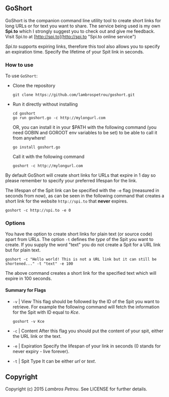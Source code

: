 ## GoShort

GoShort is the companion command line utility tool to create short links for long URLs or for text you want to share. The service being used is my own **Spi.to** which I strongly suggest you to check out and give me feedback.
Visit Spi.to at [http://spi.to](http://spi.to "Spi.to online service")

_Spi.to_ supports expiring links, therefore this tool also allows you to specify an expiration time. Specify the lifetime of your Spit link in seconds.

### How to use

To use `GoShort`:

* Clone the repository

  ```
  git clone https://github.com/lambrospetrou/goshort.git
  ```

* Run it directly without installing

  ```
  cd goshort
  go run goshort.go -c http://mylongurl.com 
  ```

  OR, you can install it in your $PATH with the following command (you need GOBIN and GOROOT env variables to be set) to be able to call it from anywhere!

  ```
  go install goshort.go
  ```
  
  Call it with the following command

  ```
  goshort -c http://mylongurl.com
  ```

By default GoShort will create short links for URLs that expire in 1 day so please remember to specify your preferred lifespan for the link.

The lifespan of the Spit link can be specified with the `-e` flag (measured in seconds from now), as can be seen in the following command that creates a short link for the website `http://spi.to` that **never** expires.
  
  ```
  goshort -c http://spi.to -e 0
  ```

### Options

You have the option to create short links for plain text (or source code) apart from URLs. 
The option `-t` defines the _type_ of the Spit you want to create. If you supply the word "text" you do not create a Spit for a URL link but for plain text.

  ```
  goshort -c "Hello world! This is not a URL link but it can still be shortened..." -t "text" -e 100
  ```

The above command creates a short link for the specified text which will expire in 100 seconds.

#### Summary for Flags

* `-v` | View
  This flag should be followed by the ID of the Spit you want to retrieve. For example the following command will fetch the information for the Spit with ID equal to _Kce_.

  ```
  goshort -v Kce
  ```

* `-c` | Content
  After this flag you should put the content of your spit, either the URL link or the text.

* `-e` | Expiration
  Specify the lifespan of your link in seconds (0 stands for never expiry - live forever).

* `-t` | Spit Type
  It can be either _url_ or _text_.

## Copyright

Copyright (c) 2015 _Lambros Petrou_. See LICENSE for further details.
